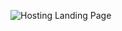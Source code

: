 ![Hosting Landing Page](https://user-images.githubusercontent.com/110523986/208915228-78e31fc3-5b3f-42ec-bdb7-72cb9e1a7108.png)
